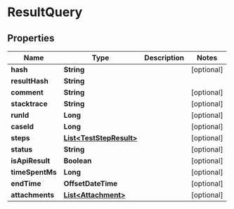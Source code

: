 

# ResultQuery


## Properties

| Name | Type | Description | Notes |
|------------ | ------------- | ------------- | -------------|
|**hash** | **String** |  |  [optional] |
|**resultHash** | **String** |  |  |
|**comment** | **String** |  |  [optional] |
|**stacktrace** | **String** |  |  [optional] |
|**runId** | **Long** |  |  [optional] |
|**caseId** | **Long** |  |  [optional] |
|**steps** | [**List&lt;TestStepResult&gt;**](TestStepResult.md) |  |  [optional] |
|**status** | **String** |  |  [optional] |
|**isApiResult** | **Boolean** |  |  [optional] |
|**timeSpentMs** | **Long** |  |  [optional] |
|**endTime** | **OffsetDateTime** |  |  [optional] |
|**attachments** | [**List&lt;Attachment&gt;**](Attachment.md) |  |  [optional] |



